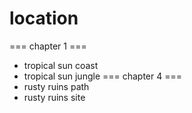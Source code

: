 # location
=== chapter 1 ===
* tropical sun coast
* tropical sun jungle
=== chapter 4 ===
* rusty ruins path
* rusty ruins site
